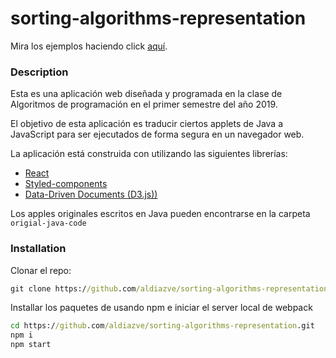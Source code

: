 # sorting-algorithms-representation

Mira los ejemplos haciendo click [aquí](https://aldiazve.github.io/sorting-algorithms-representation/build/index.html).

### Description

Esta es una aplicación web diseñada y programada en la clase de Algoritmos de programación en el primer semestre del año 2019.

El objetivo de esta aplicación es traducir ciertos applets de Java a JavaScript para ser ejecutados de forma segura en un navegador web.

La aplicación está construida con utilizando las siguientes librerías:

+ [React](https://reactjs.org/docs/getting-started.html)
+ [Styled-components](https://www.styled-components.com/)
+ [Data-Driven Documents (D3.js))](https://d3js.org/)

Los apples originales escritos en Java pueden encontrarse en la carpeta ```origial-java-code```

### Installation

Clonar el repo:

```cmd
git clone https://github.com/aldiazve/sorting-algorithms-representation.git
```

Installar los paquetes de usando npm e iniciar el server local de webpack

```cmd
cd https://github.com/aldiazve/sorting-algorithms-representation.git
npm i
npm start
```
